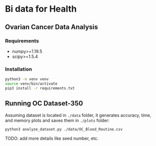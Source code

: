 # Bi data for Health

## Ovarian Cancer Data Analysis

### Requirements
- numpy>=1.19.5
- scipy>=1.5.4
### Installation

```bash
python3 -m venv venv
source venv/bin/activate
pip3 install -r requirements.txt
```





## Running OC Dataset-350
Assuming dataset is located in `./data` folder, it generates accuracy, time, and memory plots and 
saves them in `./plots` folder:
```bash
python3 analyze_dataset.py ./data/OC_Blood_Routine.csv
```

TODO: add more details like seed number, etc.
